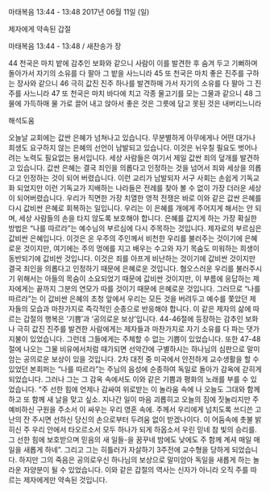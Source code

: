 마태복음 13:44 - 13:48 
2017년 06월 11일 (일)

제자에게 약속된 갑절



마태복음 13:44 - 13:48 / 새찬송가  장


44 천국은 마치 밭에 감추인 보화와 같으니 사람이 이를 발견한 후 숨겨 두고 기뻐하며 돌아가서 자기의 소유를 다 팔아 그 밭을 사느니라 45 또 천국은 마치 좋은 진주를 구하는 장사와 같으니 46 극히 값진 진주 하나를 발견하매 가서 자기의 소유를 다 팔아 그 진주를 사느니라 47 또 천국은 마치 바다에 치고 각종 물고기를 모는 그물과 같으니 48 그물에 가득하매 물 가로 끌어 내고 앉아서 좋은 것은 그릇에 담고 못된 것은 내버리느니라

해석도움





오늘날 교회에는 값싼 은혜가 넘쳐나고 있습니다. 무분별하게 아무에게나 어떤 대가나 희생도 요구하지 않는 은혜의 선언이 남발되고 있습니다. 이것은 뉘우칠 필요도 벗어나려는 노력도 필요없는 용서입니다. 세상 사람들은 여기서 제일 값싼 죄의 덮개를 발견하고 있습니다. 값싼 은혜는 결국 죄인을 의롭다고 인정하는 것을 넘어서 죄와 세상을 의롭다고 인정하는 것이 되어 버렸습니다. 이런 교리가 남발되자 서구 사회는 손쉽게 기독교화 되었지만 이런 기독교가 지배하는 나라들은 전례를 찾아 볼 수 없이 가장 더러운 세상이 되어버렸습니다. 우리가 직면한 가장 치열한 영적 전쟁은 바로 이와 같은 값싼 은혜를 다시 값비싼 은혜로 회복하는 일입니다. 우리는 이 은혜를 개에게 주어지게 해서는 안 되며, 세상 사람들의 손을 타지  않도록 보호해야 합니다. 은혜를 값지게 하는 가장 확실한 방법은  “나를 따르라”는 예수님의 부르심에 다시 주목하는 것입니다. 제자로의 부르심은 값비싼 은혜입니다. 이것은 온 우주의 주인께서 비천한 우리를 불러주는 것이기에 은혜로운 것이지만, 여기에는 주의 멍에를 지고 배우는 수고와 자기 목숨도 미워하는 희생이 동반되기에 값비싼 것입니다. 이것은 죄를 아프게 비난하는 것이기에 값비싼 것이지만 결국 죄인을 의롭다고 인정하기 때문에 은혜로운 것입니다. 혐오스러운 우리를 불러주시기 위해서는 아들의 목숨이 소요되었기 때문에 값비싼 것이지만, 이 부름에 응답하는 제자에게는 끝까지 그분의 연모가 따를 것이기 때문에 은혜로운 것입니다. 그러므로 “나를 따르라”는 이 값비싼 은혜의 초청 앞에서 우리는 모든 것을 버려두고 예수를 쫓았던 제자들의 모습과 마찬가지로 즉각적인 순종으로 반응해야 합니다. 이 같은 제자의 삶에 따르는 갑절의 행복은 ‘기쁨’과 ‘공의로운 보상’입니다. 44-46절에 등장하는 감추인 보화나 극히 값진 진주를 발견한 사람에게는 제자들과 마찬가지로 자기 소유를 다 파는 댓가지불이 있었습니다. 그런데 그들에게는 주체할 수 없는 기쁨이 있었습니다. 또한 47-48절에 나오는 그물 비유에서처럼 때가되면 선악간에 구별하시는 하나님의 심판으로 말미암는 공의로운 보상이 있을 것입니다. 2차 대전 중 미국에서 안전하게 교수생활을 할 수 있었던 본회퍼는 “나를 따르라”는 주님의 음성에 순종하여 독일로 돌아가 감옥에 갇히게 되었습니다. 그러나 그는 그 감옥 속에서도 이와 같은 기쁨과 평화의 노래를 부를 수 있었습니다. “주 선한 힘에 언제나 감싸여 위로받는 이 놀라움 속에 나 오늘도 그대와 함께 하고 또 함께 새 날을 맞고 싶소. 지나간 일이 마음 괴롭히고 오늘의 짐에 짓눌리지만 주 예비하신 구원을 주소서 이 싸우는 우리 영혼 속에. 주께서 우리에게 넘치도록 쓰디쓴 고난의 잔 주시면 선하신 당신의 손으로부터 두려움 없이 받겠나이다. 이 어둠속에 촛불 밝히신 주 우리 안에서 타오르소서 모두 하나가 되게 하옵소서 우린 믿네 참 빛의 승리를. 그 선한 힘에 보호받으며 믿음의 새 일들-을 꿈꾸네 밤에도 낮에도 주 함께 계셔 매일 매일을 새롭게 하네”. 그리고 그는 히틀러가 자살하기 3주전에 교수형을 당하게 되었습니다. 하지만 그의 죽음은 공의로우신 하나님의 보상으로 말미암아 독일을 새롭게 하는 놀라운 자양분이 될 수 있었습니다. 이와 같은 갑절의 역사는 신자가 아니라 오직 주를 따르는 제자에게만 약속된 것입니다.